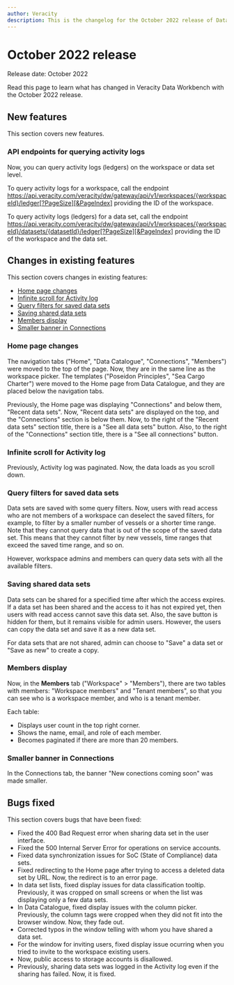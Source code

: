 ```yaml
---
author: Veracity
description: This is the changelog for the October 2022 release of Data Workbench.
---
```


# October 2022 release

Release date: October 2022

Read this page to learn what has changed in Veracity Data Workbench with the October 2022 release.

## New features

This section covers new features.

### API endpoints for querying activity logs
Now, you can query activity logs (ledgers) on the workspace or data set level. 

To query activity logs for a workspace, call the endpoint https://api.veracity.com/veracity/dw/gateway/api/v1/workspaces/{workspaceId}/ledger[?PageSize][&PageIndex] providing the ID of the workspace.

To query activity logs (ledgers) for a data set, call the endpoint https://api.veracity.com/veracity/dw/gateway/api/v1/workspaces/{workspaceId}/datasets/{datasetId}/ledger[?PageSize][&PageIndex] providing the ID of the workspace and the data set.

## Changes in existing features

This section covers changes in existing features:
* [Home page changes](#home-page-changes)
* [Infinite scroll for Activity log](#infinite-scroll-for-activity-log)
* [Query filters for saved data sets](#query-filters-for-saved-data-sets)
* [Saving shared data sets](#saving-shared-data-sets)
* [Members display](#members-display)
* [Smaller banner in Connections](#smaller-banner-in-connections)

### Home page changes
The navigation tabs ("Home", "Data Catalogue", "Connections", "Members") were moved to the top of the page. Now, they are in the same line as the workspace picker.
The templates ("Poseidon Principles", "Sea Cargo Charter") were moved to the Home page from Data Catalogue, and they are placed below the navigation tabs.

Previously, the Home page was displaying "Connections" and below them, "Recent data sets". Now, "Recent data sets" are displayed on the top, and the "Connections" section is below them. Now, to the right of the "Recent data sets" section title, there is a "See all data sets" button. Also, to the right of the "Connections" section title, there is a "See all connections" button.

### Infinite scroll for Activity log
Previously, Activity log was paginated. Now, the data loads as you scroll down.

### Query filters for saved data sets
Data sets are saved with some query filters. Now, users with read access who are not members of a workspace can deselect the saved filters, for example, to filter by a smaller number of vessels or a shorter time range. 
Note that they cannot query data that is out of the scope of the saved data set. This means that they cannot filter by new vessels, time ranges that exceed the saved time range, and so on.

However, workspace admins and members can query data sets with all the available filters.

### Saving shared data sets
Data sets can be shared for a specified time after which the access expires. If a data set has been shared and the access to it has not expired yet, then users with read access cannot save this data set. Also, the save button is hidden for them, but it remains visible for admin users. However, the users can copy the data set and save it as a new data set.

For data sets that are not shared, admin can choose to "Save" a data set or "Save as new" to create a copy.

### Members display
Now, in the **Members** tab ("Workspace" > "Members"), there are two tables with members: "Workspace members" and "Tenant members", so that  you can see who is a workspace member, and who is a tenant member.

Each table:
* Displays user count in the top right corner.
* Shows the name, email, and role of each member.
* Becomes paginated if there are more than 20 members.

### Smaller banner in Connections
In the Connections tab, the banner "New conections coming soon" was made smaller.

## Bugs fixed

This section covers bugs that have been fixed:

* Fixed the 400 Bad Request error when sharing data set in the user interface.
* Fixed the 500 Internal Server Error for operations on service accounts.
* Fixed data synchronization issues for SoC (State of Compliance) data sets.
* Fixed redirecting to the Home page after trying to access a deleted data set by URL. Now, the redirect is to an error page.
* In data set lists, fixed display issues for data classification tooltip. Previously, it was cropped on small screens or when the list was displaying only a few data sets.
* In Data Catalogue, fixed display issues with the column picker. Previously, the column tags were cropped when they did not fit into the browser window. Now, they fade out.
* Corrected typos in the window telling with whom you have shared a data set.
* For the window for inviting users, fixed display issue ocurring when you tried to invite to the workspace existing users.
* Now, public access to storage accounts is disallowed.
* Previously, sharing data sets was logged in the Activity log even if the sharing has failed. Now, it is fixed.